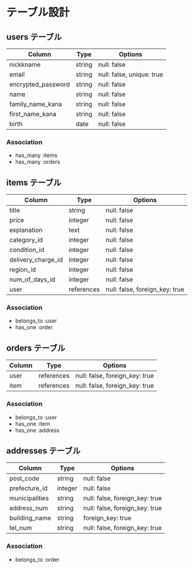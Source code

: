 # テーブル設計

## users テーブル

| Column             | Type    | Options                   |
| ------------------ | ------- | ------------------------- |
| nickkname          | string  | null: false               |
| email              | string  | null: false, unique: true |
| encrypted_password | string  | null: false               |
| name               | string  | null: false               |
| family_name_kana   | string  | null: false               |
| first_name_kana    | string  | null: false               |
| birth              | date    | null: false               |

### Association

- has_many :items
- has_many :orders

## items テーブル

| Column             | Type       | Options                        |
| ------------------ | ---------- | ------------------------------ |
| title              | string     | null: false                    |
| price              | integer    | null: false                    |
| explanation        | text       | null: false                    |
| category_id        | integer    | null: false                    |
| condition_id       | integer    | null: false                    |
| delivery_charge_id | integer    | null: false                    |
| region_id          | integer    | null: false                    |
| num_of_days_id     | integer    | null: false                    |
| user               | references | null: false, foreign_key: true |

### Association

- belongs_to :user
- has_one :order

## orders テーブル

| Column        | Type       | Options                        |
| ------------- | ---------- | ------------------------------ |
| user          | references | null: false, foreign_key: true |
| item          | references | null: false, foreign_key: true |

### Association

- belongs_to :user
- has_one :item
- has_one :address

## addresses テーブル

| Column         | Type    | Options                        |
| -------------- | ------- | ------------------------------ |
| post_code      | string  | null: false                    |
| prefecture_id  | integer | null: false                    |
| municipalities | string  | null: false, foreign_key: true |
| address_num    | string  | null: false, foreign_key: true |
| building_name  | string  | foreign_key: true              |
| tel_num        | string  | null: false, foreign_key: true |

### Association

- belongs_to :order
